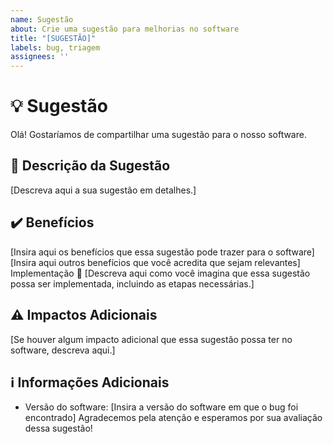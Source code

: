 ```yaml
---
name: Sugestão
about: Crie uma sugestão para melhorias no software
title: "[SUGESTÃO]"
labels: bug, triagem
assignees: ''
---
```


# :bulb: Sugestão 

Olá! Gostaríamos de compartilhar uma sugestão para o nosso software.

## :thought_balloon: Descrição da Sugestão

[Descreva aqui a sua sugestão em detalhes.]

## :heavy_check_mark: Benefícios 

[Insira aqui os benefícios que essa sugestão pode trazer para o software]
[Insira aqui outros benefícios que você acredita que sejam relevantes]
Implementação :wrench:
[Descreva aqui como você imagina que essa sugestão possa ser implementada, incluindo as etapas necessárias.]

## :warning: Impactos Adicionais

[Se houver algum impacto adicional que essa sugestão possa ter no software, descreva aqui.]

## :information_source: Informações Adicionais

- Versão do software: [Insira a versão do software em que o bug foi encontrado]
Agradecemos pela atenção e esperamos por sua avaliação dessa sugestão!
